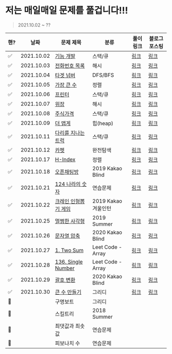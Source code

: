 # 저는 매일매일 문제를 풀겁니다!!!

> 2021.10.02 ~ ?? 

| 핸?  | 날짜       | 문제 제목                                                    | 분류                | 풀이 링크                                      | 블로그 포스팅                                                |
| ---- | ---------- | ------------------------------------------------------------ | ------------------- | ---------------------------------------------- | ------------------------------------------------------------ |
| ✅    | 2021.10.02 | [기능 개발](https://programmers.co.kr/learn/courses/30/lessons/42586) | 스택/큐             | [링크](./stack-queue/기능개발.py)              | [링크](https://ssuwani.github.io/category/algorithm/stack-queue/function-development/) |
| ✅    | 2021.10.03 | [전화번호 목록](https://programmers.co.kr/learn/courses/30/lessons/42577) | 해시                | [링크](./hash/전화번호목록.py)                 | [링크](https://ssuwani.github.io/category/algorithm/hash/phonebook/) |
| ✅    | 2021.10.04 | [타겟 넘버](https://programmers.co.kr/learn/courses/30/lessons/43165?language=python3) | DFS/BFS             | [링크](./dfs-bfs/타겟넘버.py)                  | [링크](https://ssuwani.github.io/category/algorithm/dfs-bfs/target-number/) |
| ✅    | 2021.10.05 | [가장 큰 수](https://programmers.co.kr/learn/courses/30/lessons/42746) | 정렬                | [링크](./align/가장큰수.py)                    | [링크](https://ssuwani.github.io/category/algorithm/align/biggest_number/) |
| ✅    | 2021.10.06 | [프린터](https://programmers.co.kr/learn/courses/30/lessons/42587) | 스택/큐             | [링크](./stack-queue/프린터.py)                | [링크](https://ssuwani.github.io/category/algorithm/stack-queue/printer/) |
| ✅    | 2021.10.07 | [위장](https://programmers.co.kr/learn/courses/30/lessons/42578) | 해시                | [링크](./hash/위장.py)                         | [링크](https://ssuwani.github.io/category/algorithm/hash/clothes/) |
| ✅    | 2021.10.08 | [주식가격](https://programmers.co.kr/learn/courses/30/lessons/42584) | 스택/큐             | [링크](./stack-queue/주식가격.py)              | [링크](https://ssuwani.github.io/category/algorithm/stack-queue/stock-price/) |
| ✅    | 2021.10.09 | [더 맵게](https://programmers.co.kr/learn/courses/30/lessons/42626) | 힙(heap)            | [링크](./heap/더맵게.py)                       | [링크](https://ssuwani.github.io/category/algorithm/heap/spicy) |
| ✅    | 2021.10.11 | [다리를 지나는 트럭](https://programmers.co.kr/learn/courses/30/lessons/42583) | 스택/큐             | [링크](./stack-queue/다리를지나는트럭.py)      | [링크](https://ssuwani.github.io/category/algorithm/stack-queue/truck-in-bridge/) |
| ✅    | 2021.10.12 | [카펫](https://programmers.co.kr/learn/courses/30/lessons/42842) | 완전탐색            | [링크](./brute-force/카펫.py)                  | [링크](https://ssuwani.github.io/category/algorithm/brute-force/carpet/) |
| ✅    | 2021.10.17 | [H-Index](https://programmers.co.kr/learn/courses/30/lessons/42747) | 정렬                | [링크](./align/h_index.py)                     | [링크](https://ssuwani.github.io/category/algorithm/align/h_index/) |
| ✅    | 2021.10.18 | [오픈채팅방](https://programmers.co.kr/learn/courses/30/lessons/42888) | 2019 Kakao Blind    | [링크](./kakao/오픈채팅방.py)                  | [링크](https://ssuwani.github.io/category/algorithm/kakao/open_chatting) |
| ✅    | 2021.10.21 | [124 나라의 숫자](https://programmers.co.kr/learn/courses/30/lessons/12899) | 연습문제            | [링크](./practice/124나라의숫자.py)            | [링크](https://ssuwani.github.io/category/algorithm/practice/onetwofour) |
| ✅    | 2021.10.22 | [크레인 인형뽑기 게임](https://programmers.co.kr/learn/courses/30/lessons/64061) | 2019 Kakao 겨울인턴 | [링크](./kakao/크레인인형뽑기.py)              | [링크](https://ssuwani.github.io/category/algorithm/kakao/crane) |
| ✅    | 2021.10.25 | [멀쩡한 사각형](https://programmers.co.kr/learn/courses/30/lessons/62048) | 2019 Summer         | [링크](./summer-winter-coding/멀쩡한사각형.py) | [링크](https://ssuwani.github.io/category/algorithm/summer-winter-coding/fine_rect) |
| ✅    | 2021.10.26 | [문자열 압축](https://programmers.co.kr/learn/courses/30/lessons/60057) | 2020 Kakao Blind    | [링크](./kakao/문자열압축.py)                  | [링크](https://ssuwani.github.io/category/algorithm/kakao/compress_str) |
| ✅    | 2021.10.27 | [1. Two Sum](https://leetcode.com/problems/two-sum/)         | Leet Code - Array   | [링크](./leetcode/array/1_Two_Sum.py)          | [링크](https://ssuwani.github.io/category/algorithm/leetcode/array/1_two_sum/) |
| ✅    | 2021.10.28 | [136. Single Number](https://leetcode.com/problems/single-number/) | Leet Code - Array   | [링크](./leetcode/array/136_Single_Number.py)  | [링크](https://ssuwani.github.io/category/algorithm/leetcode/array/136_Single_Number/) |
| ✅    | 2021.10.29 | [괄호 변환](https://programmers.co.kr/learn/courses/30/lessons/60058) | 2020 Kakao Blind    | [링크](./kakao/괄호변환.py)                    | [링크](https://ssuwani.github.io/category/algorithm/kakao/transfer_bracket) |
| ✅    | 2021.10.30 | [큰 수 만들기](https://programmers.co.kr/learn/courses/30/lessons/42883) | 그리디              | [링크](./greedy/큰수만들기.py)                 | [링크](https://ssuwani.github.io/category/algorithm/greedy/make_biggest_number) |
| 🔳    |            | 구명보트                                                     | 그리디              |                                                |                                                              |
| 🔳    |            | 스킬트리                                                     | 2018 Summer         |                                                |                                                              |
| 🔳    |            | 최댓값과 최솟값                                              | 연습문제            |                                                |                                                              |
| 🔳    |            | 피보나치 수                                                  | 연습문제            |                                                |                                                              |





